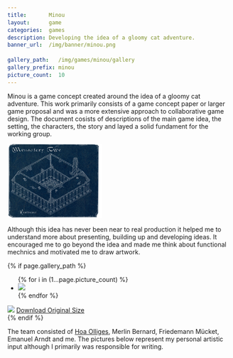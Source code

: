 ```yaml
---
title:       Minou
layout:      game
categories:  games
description: Developing the idea of a gloomy cat adventure.
banner_url:  /img/banner/minou.png

gallery_path:   /img/games/minou/gallery
gallery_prefix: minou
picture_count:  10
---
```


Minou is a game concept created around the idea of a gloomy cat adventure. This
work primarily consists of a game concept paper or larger game proposal and was
a more extensive approach to collaborative game design. The document cosists of
descriptions of the main game idea, the setting, the characters, the story and
layed a solid fundament for the working group.

<img class="float right"
       src="/img/games/minou/minou_blueprint.png"
       alt="Minou">

Although this idea has never been near to real production it helped me to
understand more about presenting, building up and developing ideas. It encouraged
me to go beyond the idea and made me think about functional mechnics and
motivated me to draw artwork.

<!-- gallery snippet -->
{% if page.gallery_path %}
<div class="gallery">
  <ul>
    {% for i in (1...page.picture_count) %}
    <li>
      <a {% if i == 1 %}class="active"{% endif %}
         href="{{ page.gallery_path }}/{{ page.gallery_prefix }}-original-{{ i }}.png"
         data-preview-url="{{ page.gallery_path }}/{{ page.gallery_prefix }}-preview-{{ i }}.png">
        <img src="{{ page.gallery_path }}/{{ page.gallery_prefix }}-thumb-{{ i }}.png" />
      </a>
    </li>
    {% endfor %}
  </ul>

  <div class="display-wrapper">
    <img src="{{ page.gallery_path }}/{{ page.gallery_prefix }}-preview-1.png" />
    <a href="{{ page.gallery_path }}/{{ page.gallery_prefix }}-original-1.png">Download Original Size</a>
  </div>
</div>
{% endif %}
<!-- gallery snippet -->

The team consisted of [Hoa Olliges][hoa], Merlin Bernard, Friedemann Mücket,
Emanuel Arndt and me. The pictures below represent my personal artistic input
although I primarily was responsible for writing.

[hoa]: http://hoaolliges.com
